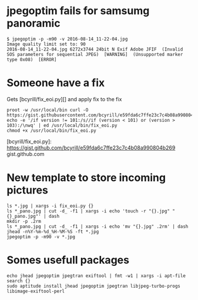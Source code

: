 # jpegoptim fails for samsumg panoramic

```console
$ jpegoptim -p -m90 -v 2016-08-14_11-22-04.jpg
Image quality limit set to: 90
2016-08-14_11-22-04.jpg 6272x3744 24bit N Exif Adobe JFIF  (Invalid SOS parameters for sequential JPEG)  [WARNING]  (Unsupported marker type 0x08)  [ERROR]
```

# Someone have a fix

Gets [bcyrill/fix_eoi.py][] and apply fix to the fix

```
proot -w /usr/local/bin curl -O https://gist.githubusercontent.com/bcyrill/e59fda6c7ffe23c7c4b08a990804b269/raw/e2821f480abd114a5a0062dbd3eed474a362a51d/fix_eoi.py
echo -e '/if version != 101:/s//if (version < 101) or (version > 103):/\nwq' | ed /usr/local/bin/fix_eoi.py
chmod +x /usr/local/bin/fix_eoi.py
```

[bcyrill/fix_eoi.py]: https://gist.github.com/bcyrill/e59fda6c7ffe23c7c4b08a990804b269 gist.github.com

# New template to store incoming pictures

```
ls *.jpg | xargs -i fix_eoi.py {}
ls *_pano.jpg | cut -d_ -f1 | xargs -i echo 'touch -r "{}.jpg" "{}_pano.jpg"' | dash
mkdir -p .2rm
ls *_pano.jpg | cut -d_ -f1 | xargs -i echo 'mv "{}.jpg" .2rm' | dash
jhead -n%Y-%m-%d_%H-%M-%S -ft *.jpg
jpegoptim -p -m90 -v *.jpg
```

# Somes usefull packages

```
echo jhead jpegoptim jpegtran exiftool | fmt -w1 | xargs -i apt-file search {}
sudo aptitude install jhead jpegoptim jpegtran libjpeg-turbo-progs libimage-exiftool-perl
```

